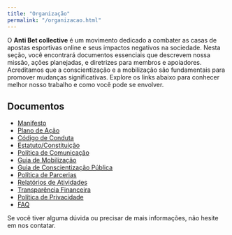 ```yaml
---
title: "Organização"
permalink: "/organizacao.html"
---
```


O **Anti Bet collective** é um movimento dedicado a combater as casas de apostas esportivas online e seus impactos negativos na sociedade. Nesta seção, você encontrará documentos essenciais que descrevem nossa missão, ações planejadas, e diretrizes para membros e apoiadores. Acreditamos que a conscientização e a mobilização são fundamentais para promover mudanças significativas. Explore os links abaixo para conhecer melhor nosso trabalho e como você pode se envolver.

## Documentos

- [Manifesto](/manifesto.html)
- [Plano de Ação](/plano-de-acao.html)
- [Código de Conduta](/codigo-de-conduta.html)
- [Estatuto/Constituição](/estatuto.html)
- [Política de Comunicação](/politica-de-comunicacao.html)
- [Guia de Mobilização](/guia-de-mobilizacao.html)
- [Guia de Conscientização Pública](/conscientizacao-publica.html)
- [Política de Parcerias](/politica-de-parcerias.html)
- [Relatórios de Atividades](/relatorios.html)
- [Transparência Financeira](/transparencia-financeira.html)
- [Política de Privacidade](/politica-de-privacidade.html)
- [FAQ](/faq.html)

Se você tiver alguma dúvida ou precisar de mais informações, não hesite em nos contatar.